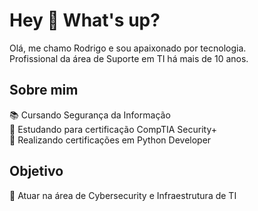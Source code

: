 # Hey 👋 What's up?

Olá, me chamo Rodrigo e sou apaixonado por tecnologia.\
Profissional da área de Suporte em TI há mais de 10 anos.

## Sobre mim
📚 Cursando Segurança da Informação\
📑 Estudando para certificação CompTIA Security+\
🐍 Realizando certificações em Python Developer

## Objetivo
🤖 Atuar na área de Cybersecurity e Infraestrutura de TI
